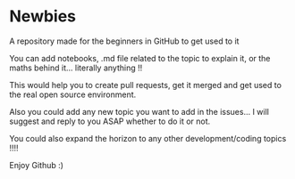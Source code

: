 # Newbies
A repository made for the beginners in GitHub to get used to it

You can add notebooks, .md file related to the topic to explain it, or the maths behind it... literally anything !!

This would help you to create pull requests, get it merged and get used to the real open source environment.

Also you could add any new topic you want to add in the issues... I will suggest and reply to you ASAP whether to do it or not.

You could also expand the horizon to any other development/coding topics !!!!

Enjoy Github :)
